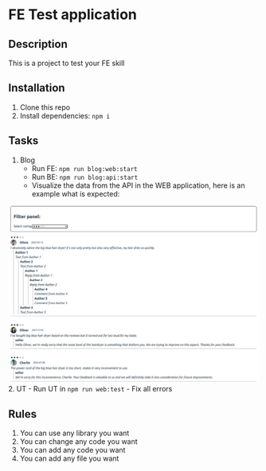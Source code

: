 # FE Test application

## Description

This is a project to test your FE skill

## Installation

1. Clone this repo
2. Install dependencies: `npm i`

## Tasks

1. Blog
    - Run FE: `npm run blog:web:start`
    - Run BE: `npm run blog:api:start`
    - Visualize the data from the API in the WEB application, here is an example what is expected:

![Blog](./packages/blog/example-view.png)
2. UT
    - Run UT in `npm run web:test`
    - Fix all errors

## Rules

1. You can use any library you want
2. You can change any code you want
3. You can add any code you want
4. You can add any file you want
